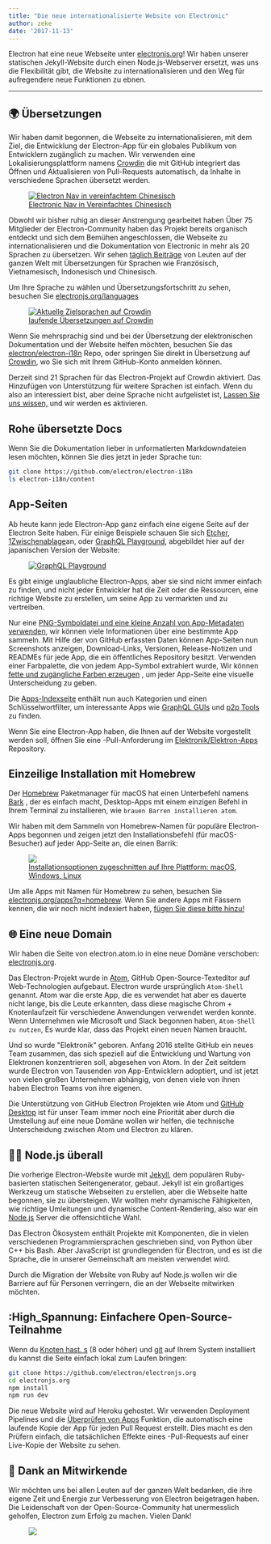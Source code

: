 ```yaml
---
title: "Die neue internationalisierte Website von Electronic"
author: zeke
date: '2017-11-13'
---
```


Electron hat eine neue Webseite unter [electronjs.org](https://electronjs.org)! Wir haben unserer statischen Jekyll-Website durch einen Node.js-Webserver ersetzt, was uns die Flexibilität gibt, die Website zu internationalisieren und den Weg für aufregendere neue Funktionen zu ebnen.

---

## 🌍 Übersetzungen

Wir haben damit begonnen, die Webseite zu internationalisieren, mit dem Ziel, die Entwicklung der Electron-App für ein globales Publikum von Entwicklern zugänglich zu machen. Wir verwenden eine Lokalisierungsplattform namens [Crowdin](https://crowdin.com/project/electron) die mit GitHub integriert das Öffnen und Aktualisieren von Pull-Requests automatisch, da Inhalte in verschiedene Sprachen übersetzt werden.

<figure>
  <a href="https://electronjs.org/languages">
    <img src="https://user-images.githubusercontent.com/2289/32803530-a35ff774-c938-11e7-9b98-5c0cfb679d84.png" alt="Electron Nav in vereinfachtem Chinesisch">
    <figcaption>Electronic Nav in Vereinfachtes Chinesisch</figcaption>
  </a>
</figure>

Obwohl wir bisher ruhig an dieser Anstrengung gearbeitet haben Über 75 Mitglieder der Electron-Community haben das Projekt bereits organisch entdeckt und sich dem Bemühen angeschlossen, die Webseite zu internationalisieren und die Dokumentation von Electronic in mehr als 20 Sprachen zu übersetzen. Wir sehen [täglich Beiträge](https://github.com/electron/electron-i18n/pulls?utf8=%E2%9C%93&q=is%3Apr%20author%3Aglotbot%20) von Leuten auf der ganzen Welt mit Übersetzungen für Sprachen wie Französisch, Vietnamesisch, Indonesisch und Chinesisch.

Um Ihre Sprache zu wählen und Übersetzungsfortschritt zu sehen, besuchen Sie [electronjs.org/languages](https://electronjs.org/languages)

<figure>
  <a href="https://electronjs.org/languages">
    <img class="screenshot" src="https://user-images.githubusercontent.com/2289/32754734-e8e43c04-c886-11e7-9f34-f2da2bb4357b.png" alt="Aktuelle Zielsprachen auf Crowdin">
    <figcaption>laufende Übersetzungen auf Crowdin</figcaption>
  </a>
</figure>

Wenn Sie mehrsprachig sind und bei der Übersetzung der elektronischen Dokumentation und der Website helfen möchten, besuchen Sie das [electron/electron-i18n](https://github.com/electron/electron-i18n#readme) Repo, oder springen Sie direkt in Übersetzung auf [Crowdin](https://crowdin.com/project/electron), wo Sie sich mit Ihrem GitHub-Konto anmelden können.

Derzeit sind 21 Sprachen für das Electron-Projekt auf Crowdin aktiviert. Das Hinzufügen von Unterstützung für weitere Sprachen ist einfach. Wenn du also an interessiert bist, aber deine Sprache nicht aufgelistet ist, [Lassen Sie uns wissen,](https://github.com/electron/electronjs.org/issues/new) und wir werden es aktivieren.

## Rohe übersetzte Docs

Wenn Sie die Dokumentation lieber in unformatierten Markdowndateien lesen möchten, können Sie dies jetzt in jeder Sprache tun:

```sh
git clone https://github.com/electron/electron-i18n
ls electron-i18n/content
```

## App-Seiten

Ab heute kann jede Electron-App ganz einfach eine eigene Seite auf der Electron Seite haben. Für einige Beispiele schauen Sie sich [Etcher](https://electronjs.org/apps/etcher), [1Zwischenablage](https://electronjs.org/apps/1clipboard)an, oder [GraphQL Playground](https://electronjs.org/apps/graphql-playground), abgebildet hier auf der japanischen Version der Website:

<figure>
  <a href="https://electronjs.org/apps/graphql-playground">
    <img class="screenshot" src="https://user-images.githubusercontent.com/2289/32871096-f5043292-ca33-11e7-8d03-a6a157aa183d.png" alt="GraphQL Playground">
  </a>
</figure>

Es gibt einige unglaubliche Electron-Apps, aber sie sind nicht immer einfach zu finden, und nicht jeder Entwickler hat die Zeit oder die Ressourcen, eine richtige Website zu erstellen, um seine App zu vermarkten und zu vertreiben.

Nur eine [PNG-Symboldatei und eine kleine Anzahl von App-Metadaten verwenden](https://github.com/electron/electron-apps/blob/master/contributing.md), wir können viele Informationen über eine bestimmte App sammeln. Mit Hilfe der von GitHub erfassten Daten können App-Seiten nun Screenshots anzeigen, Download-Links, Versionen, Release-Notizen und READMEs für jede App, die ein öffentliches Repository besitzt. Verwenden einer Farbpalette, die von jedem App-Symbol extrahiert wurde, Wir können [fette und zugängliche Farben erzeugen](https://github.com/zeke/pick-a-good-color) , um jeder App-Seite eine visuelle Unterscheidung zu geben.

Die [Apps-Indexseite](https://electronjs.org/apps) enthält nun auch Kategorien und einen Schlüsselwortfilter, um interessante Apps wie [GraphQL GUIs](https://electronjs.org/apps?q=graphql) und [p2p Tools](https://electronjs.org/apps?q=graphql) zu finden.

Wenn Sie eine Electron-App haben, die Ihnen auf der Website vorgestellt werden soll, öffnen Sie eine -Pull-Anforderung im [Elektronik/Elektron-Apps](https://github.com/electron/electron-apps) Repository.

## Einzeilige Installation mit Homebrew

Der [Homebrew](https://brew.sh) Paketmanager für macOS hat einen Unterbefehl namens [Bark](https://caskroom.github.io) , der es einfach macht, Desktop-Apps mit einem einzigen Befehl in Ihrem Terminal zu installieren, wie `brauen Barren installieren atom`.

Wir haben mit dem Sammeln von Homebrew-Namen für populäre Electron-Apps begonnen und zeigen jetzt den Installationsbefehl (für macOS-Besucher) auf jeder App-Seite an, die einen Barrik:

<figure>
  <a href="https://electronjs.org/apps/dat">
   <img class="screenshot" src="https://user-images.githubusercontent.com/2289/32871246-c5ef6f2a-ca34-11e7-8eb4-3a5b93b91007.png">
   <figcaption>Installationsoptionen zugeschnitten auf Ihre Plattform: macOS, Windows, Linux</figcaption>
  </a>
</figure>

Um alle Apps mit Namen für Homebrew zu sehen, besuchen Sie [electronjs.org/apps?q=homebrew](https://electronjs.org/apps?q=homebrew). Wenn Sie andere Apps mit Fässern kennen, die wir noch nicht indexiert haben, [fügen Sie diese bitte hinzu!](https://github.com/electron/electron-apps/blob/master/contributing.md)

## 🌐 Eine neue Domain

Wir haben die Seite von electron.atom.io in eine neue Domäne verschoben: [electronjs.org](https://electronjs.org).

Das Electron-Projekt wurde in [Atom](https://atom.io), GitHub Open-Source-Texteditor auf Web-Technologien aufgebaut. Electron wurde ursprünglich `Atom-Shell` genannt. Atom war die erste App, die es verwendet hat aber es dauerte nicht lange, bis die Leute erkannten, dass diese magische Chrom + Knotenlaufzeit für verschiedene Anwendungen verwendet werden konnte. Wenn Unternehmen wie Microsoft und Slack begonnen haben, `Atom-Shell zu nutzen`, Es wurde klar, dass das Projekt einen neuen Namen braucht.

Und so wurde "Elektronik" geboren. Anfang 2016 stellte GitHub ein neues Team zusammen, das sich speziell auf die Entwicklung und Wartung von Elektronen konzentrieren soll, abgesehen von Atom. In der Zeit seitdem wurde Electron von Tausenden von App-Entwicklern adoptiert, und ist jetzt von vielen großen Unternehmen abhängig, von denen viele von ihnen haben Electron Teams von ihre eigenen.

Die Unterstützung von GitHub Electron Projekten wie Atom und [GitHub Desktop](https://desktop.github.com) ist für unser Team immer noch eine Priorität aber durch die Umstellung auf eine neue Domäne wollen wir helfen, die technische Unterscheidung zwischen Atom und Electron zu klären.

## 🐢🚀 Node.js überall

Die vorherige Electron-Website wurde mit [Jekyll](https://jekyllrb.com), dem populären Ruby-basierten statischen Seitengenerator, gebaut. Jekyll ist ein großartiges Werkzeug um statische Webseiten zu erstellen, aber die Webseite hatte begonnen, sie zu übersteigen. Wir wollten mehr dynamische Fähigkeiten, wie richtige Umleitungen und dynamische Content-Rendering, also war ein [Node.js](https://nodejs.org) Server die offensichtliche Wahl.

Das Electron Ökosystem enthält Projekte mit Komponenten, die in vielen verschiedenen Programmiersprachen geschrieben sind, von Python über C++ bis Bash. Aber JavaScript ist grundlegenden für Electron, und es ist die Sprache, die in unserer Gemeinschaft am meisten verwendet wird.

Durch die Migration der Website von Ruby auf Node.js wollen wir die Barriere auf für Personen verringern, die an der Webseite mitwirken möchten.

## :High_Spannung: Einfachere Open-Source-Teilnahme

Wenn du [Knoten hast. s](https://nodejs.org) (8 oder höher) und [git](https://git-scm.org) auf Ihrem System installiert du kannst die Seite einfach lokal zum Laufen bringen:

```sh
git clone https://github.com/electron/electronjs.org
cd electronjs.org
npm install
npm run dev
```

Die neue Website wird auf Heroku gehostet. Wir verwenden Deployment Pipelines und die [Überprüfen von Apps](https://devcenter.heroku.com/articles/github-integration-review-apps) Funktion, die automatisch eine laufende Kopie der App für jeden Pull Request erstellt. Dies macht es den Prüfern einfach, die tatsächlichen Effekte eines -Pull-Requests auf einer Live-Kopie der Website zu sehen.

## 🙏 Dank an Mitwirkende

Wir möchten uns bei allen Leuten auf der ganzen Welt bedanken, die ihre eigene Zeit und Energie zur Verbesserung von Electron beigetragen haben. Die Leidenschaft von der Open-Source-Community hat unermesslich geholfen, Electron zum Erfolg zu machen. Vielen Dank!

<figure>
  <img src="https://user-images.githubusercontent.com/2289/32871386-92eaa4ea-ca35-11e7-9511-a746c7fbf2c4.png">
</figure>